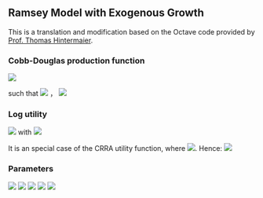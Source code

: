 ## Ramsey Model with Exogenous Growth

This is a translation and modification based on the Octave code provided by [Prof. Thomas Hintermaier](https://www.bgse.uni-bonn.de/en/people/faculty-directory/thomas-hintermaier).

### Cobb-Douglas production function

<img src="https://render.githubusercontent.com/render/math?math=Y_t = F(K_t,H_tN_t)=K_t^\alpha (E_t N_t )^{1-\alpha}">

such that <img src="https://render.githubusercontent.com/render/math?math=E_0=1"> ， <img src="https://render.githubusercontent.com/render/math?math=N_0=1">


### Log utility

<img src="https://render.githubusercontent.com/render/math?math=\sum_{s=0}^{\infty} \beta^s U(C_{t%2Bs})">
with
<img src="https://render.githubusercontent.com/render/math?math=U(C_{t%2Bs})=log(C_{t%2Bs})">

It is an special case of the CRRA utility function, where <img src="https://render.githubusercontent.com/render/math?math=\sigma \rightarrow 0">.
Hence:
<img src="https://render.githubusercontent.com/render/math?math=\tilde{\beta}=\beta((1%2Bg)(1%2Bn))^{1-\sigma}=\beta">

### Parameters

<img src="https://render.githubusercontent.com/render/math?math=\alpha = 0.3">

<img src="https://render.githubusercontent.com/render/math?math=\beta = 0.95">

<img src="https://render.githubusercontent.com/render/math?math=\sigma = 0.1">

<img src="https://render.githubusercontent.com/render/math?math=n = 0.01">

<img src="https://render.githubusercontent.com/render/math?math=g = 0.02">